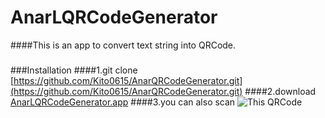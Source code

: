 # AnarLQRCodeGenerator

####This is an app to convert text string into QRCode.

#####
###Installation
####1.git clone [https://github.com/Kito0615/AnarQRCodeGenerator.git](https://github.com/Kito0615/AnarQRCodeGenerator.git)
####2.download [AnarLQRCodeGenerator.app](https://github.com/Kito0615/AnarQRCodeGenerator/AnarLQRCodeGenerator.app)
####3.you can also scan ![This QRCode](https://github.com/Kito0615/AnarQRCodeGenerator/raw/master/QRCode.png)
